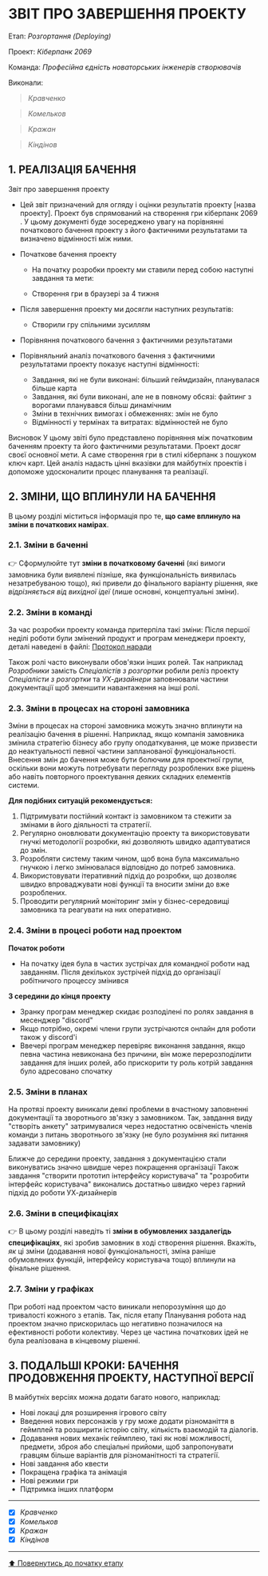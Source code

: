 ﻿# ЗВІТ ПРО ЗАВЕРШЕННЯ ПРОЕКТУ

Етап: *Розгортання (Deploying)*

Проект: *Кіберпанк 2069*

Команда: *Професійна єдність новаторських інженерів створювачів*

Виконали:
>*Кравченко*

>*Комельков*

>*Кражан*

>*Кіндінов*

##  **1. РЕАЛІЗАЦІЯ БАЧЕННЯ**
Звіт про завершення проекту

  - Цей звіт призначений для огляду і оцінки результатів проекту [назва проекту]. Проект був спрямований на створення гри кіберпанк 2069 . У цьому документі буде зосереджено увагу на порівнянні початкового бачення проекту з його фактичними результатами та визначено відмінності між ними.

  - Початкове бачення проекту

    - На початку розробки проекту ми ставили перед собою наступні завдання та мети:

    - Створення гри в браузері за 4 тижня

  - Після завершення проекту ми досягли наступних результатів:

    - Створили гру спільними зусиллям

  - Порівняння початкового бачення з фактичними результатами

   - Порівняльний аналіз початкового бачення з фактичними результатами проекту показує наступні відмінності:
      - Завдання, які не були виконані: більший геймдизайн, планувалася більше карта
      - Завдання, які були виконані, але не в повному обсязі: файтинг з ворогами планувався більш динамічним
      - Зміни в технічних вимогах і обмеженнях: змін не було
      - Відмінності у термінах та витратах: відмінностей не було 

Висновок
У цьому звіті було представлено порівняння між початковим баченням проекту та його фактичними результатами. Проект досяг своєї основної мети. А саме створення гри в стилі кіберпанк з пошуком ключ карт. Цей аналіз надасть цінні вказівки для майбутніх проектів і допоможе удосконалити процес планування та реалізації.


##  **2. ЗМІНИ, ЩО ВПЛИНУЛИ НА БАЧЕННЯ**
В цьому розділі міститься інформація про те, **що саме вплинуло на зміни в початкових намірах**. 

### **2.1. Зміни в баченні**

:point_right: Сформулюйте тут **зміни в початковому баченні** (які вимоги замовника були виявлені пізніше, яка функціональність виявилась незатребуваною тощо), які привели до фінального варіанту рішення, яке *відрізняється від вихідної ідеї* (лише основні, концептуальні зміни).

### **2.2. Зміни в команді**

За час розробки проекту команда притерпіла такі зміни:
Після першої неділі роботи були змінений продукт и програм менеджери проекту, деталі наведені в файлі:
[Протокол наради](https://github.com/heskov/bububu/edit/main/docs/5.Deploying/%D0%97%D0%B2%D1%96%D1%82%20%D0%BF%D1%80%D0%BE%20%D0%B7%D0%B0%D0%B2%D0%B5%D1%80%D1%88%D0%B5%D0%BD%D0%BD%D1%8F.md)

Також ролі часто виконували обов'язки інших ролей. Так наприклад *Розробники* замість *Спеціалістів з розгортки* робили реліз проекту
*Спеціалісти з розгортки* та *УХ-дизайнери* заповнювали частини документації щоб зменшити навантаження на інші ролі. 

###  **2.3. Зміни в процесах на стороні замовника** 

Зміни в процесах на стороні замовника можуть значно вплинути на реалізацію бачення в рішенні. Наприклад, якщо компанія замовника змінила стратегію бізнесу або групу оподаткування, це може призвести до неактуальності певної частини запланованої функціональності. Внесення змін до бачення може бути болючим для проектної групи, оскільки вони можуть потребувати перегляду розроблених вже рішень або навіть повторного проектування деяких складних елементів системи.

**Для подібних ситуацій рекомендується:**
1. Підтримувати постійний контакт із замовником та стежити за змінами в його діяльності та стратегії.
2. Регулярно оновлювати документацію проекту та використовувати гнучкі методології розробки, які дозволяють швидко адаптуватися до змін.
3. Розробляти систему таким чином, щоб вона була максимально гнучкою і легко змінювалася відповідно до потреб замовника.
4. Використовувати ітеративний підхід до розробки, що дозволяє швидко впроваджувати нові функції та вносити зміни до вже розроблених.
5. Проводити регулярний моніторинг змін у бізнес-середовищі замовника та реагувати на них оперативно.

###  **2.4. Зміни в процесі роботи над проектом**

**Початок роботи**
- На початку ідея була в частих зустрічах для командної роботи над завданням. Після декількох зустрічей підхід до організації робітничого процессу змінився

**З середини до кінця проекту** 
- Зранку програм менеджер скидає розподілені по ролях завдання в месенджер "discord" 
- Якщо потрібно, окремі члени групи зустрічаются онлайн для роботи також у discord'i
- Ввечері програм менеджер перевіряє виконання завдання, якщо певна частина невиконана без причини, він може перерозподілити завдання для інших ролей, або прискорити ту роль котрій завдання було адресовано спочатку

###  **2.5. Зміни в планах**

На протязі проекту виникали деякі проблеми в вчастному заповненні документації та зворотнього зв'язку з замовником.
Так, завдання виду "створіть анкету" затримувалися через недостатню освіченість членів команди з питань зворотнього зв'язку (не було розуміння які питання задавати замовнику)

Ближче до середини проекту, завдання з документацією стали виконуватись значно швидше через покращення організації
Також завдання "створити прототип інтерфейсу користувача" та "розробити інтерфейс користувача" виконались достатньо швидко через гарний підхід до роботи УХ-дизайнерів

###  **2.6. Зміни в специфікаціях**

:point_right: В цьому розділі наведіть ті **зміни в обумовлених заздалегідь специфікаціях**, які зробив замовник в ході створення рішення. Вкажіть, *як* ці зміни (додавання нової функціональності, зміна раніше обумовлених функцій, інтерфейсу користувача тощо) вплинули на фінальне рішення.

###  **2.7. Зміни у графіках**

При роботі над проектом часто виникали непорозуміння що до тривалості кожного з етапів. 
Так, після етапу Планування робота над проектом значно прискорилась що негативно позначилося на ефективності роботи колективу. 
Через це частина початкових ідей не була реалізована в кінцевому рішенні.

## **3. ПОДАЛЬШІ КРОКИ: БАЧЕННЯ ПРОДОВЖЕННЯ ПРОЕКТУ, НАСТУПНОЇ ВЕРСІЇ**

В майбутніх версіях можна додати багато нового, наприклад: 
 - Нові локаці для розширення ігрового світу
 - Введення нових персонажів у гру може додати різноманіття в геймплей та розширити історію світу, кількість взаємодій та діалогів.
 - Додавання нових механік геймплею, такі як нові можливості, предмети, зброя або спеціальні прийоми, щоб запропонувати гравцям більше варіантів для різноманітності та стратегії.
 - Нові завдання або квести
 - Покращена графіка та анімація
 - Нові режими гри
 - Підтримка інших платформ

---

- [x] *Кравченко*
- [x] *Комельков*
- [x] *Кражан*
- [x] *Кіндінов*

---
[:arrow_up: Повернутись до початку етапу](/docs/5.Deploying/README.md)



